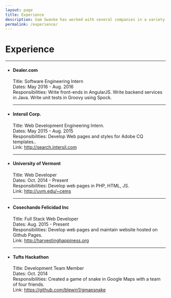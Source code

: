 ```yaml
---
layout: page
title: Experience
description: Sam Swanke has worked with several companies in a variety of roles, as well as team sizes and industries.
permalink: /experience/
---
```


<h1>Experience</h1>
<hr>
<ul class="exp">
	<li>
		<h4>Dealer.com</h4>
		<p>Title: Software Engineering Intern<br>
		Dates: May 2016 - Aug. 2016<br>
		Responsibilities: Write front-ends in AngularJS. Write backend services in Java. Write unit tests in Groovy using Spock.</p>
	</li>
	<hr>
	<li>
		<h4>Intersil Corp.</h4>
		<p>Title: Web Development Engineering Intern.<br>
		Dates: May 2015 - Aug. 2015<br>
		Responsibilities: Develop Web pages and styles for Adobe CQ templates..<br>Link: <a href="http://search.intersil.com">http://search.intersil.com</a><br></p>
	</li>
	<hr>
	<li>
		<h4>University of Vermont</h4>
		<p>Title: Web Developer<br>
		Dates: Oct. 2014 - Present<br>
		Responsibilities: Develop web pages in PHP, HTML, JS.<br>
		Link: <a href="http://uvm.edu/~cems">http://uvm.edu/~cems</a><br></p>
	</li>
	<hr>
		<li><h4>Cosechando Felicidad Inc</h4>
		<p>Title: Full Stack Web Developer<br>
		Dates: Aug. 2015 - Present<br>
		Responsibilities: Develop web pages and maintain website hosted on Github Pages.<br>
		Link: <a href="http://harvestinghappiness.org">http://harvestinghappiness.org</a><br></p>
	</li>
	<hr>
	<li>
		<h4>Tufts Hackathon</h4>
		<p>Title: Development Team Member<br>
		Dates: Oct. 2014<br>
		Responsibilities: Created a game of snake in Google Maps with a team of four friends.<br>Link: <a href="https://github.com/blewin1/gmapsnake">https://github.com/blewin1/gmapsnake</a><br></p>
	</li>
</ul>
